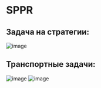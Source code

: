 # SPPR
Задача на стратегии:
-
![image](https://user-images.githubusercontent.com/82978703/204278441-b2612740-cd71-4b77-9c75-b374dcb1548b.png)

Транспортные задачи:
-
![image](https://user-images.githubusercontent.com/82978703/204290840-02010546-0d3f-422a-bdb0-4e4124c3df8b.png)
![image](https://user-images.githubusercontent.com/82978703/204291044-eb75cc4c-e19a-411e-ae5a-bcdb0009122b.png)


